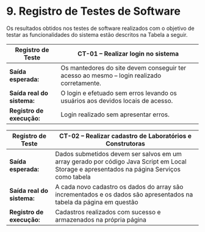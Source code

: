 #
# 9. Registro de Testes de Software

Os resultados obtidos nos testes de software realizados com o objetivo de testar as funcionalidades do sistema estão descritos na Tabela a seguir.

| **Registro de Teste** | **CT-01 – Realizar login no sistema** |
| --- | --- |
| **Saída esperada:** | Os mantedores do site devem conseguir ter acesso ao mesmo – login realizado corretamente. |
| **Saída real do sistema:** | O login e efetuado sem erros levando os usuários aos devidos locais de acesso. |
| **Registro de execução:** | Login realizado sem apresentar erros. |

| **Registro de Teste** | **CT-02 – Realizar cadastro de Laboratórios e Construtoras** |
| --- | --- |
| **Saída esperada:** | Dados submetidos devem ser salvos em um array gerado por código Java Script em Local Storage e apresentados na página Serviços como tabela |
| **Saída real do sistema:** | A cada novo cadastro os dados do array são incrementados e os dados são apresentados na tabela da página em questão |
| **Registro de execução:** | Cadastros realizados com sucesso e armazenados na própria página |
